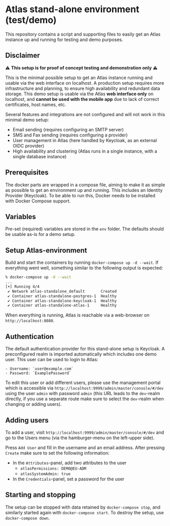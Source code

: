 # Atlas stand-alone environment (test/demo)

This repository contains a script and supporting files to easily get an Atlas
instance up and running for testing and demo purposes.

## Disclaimer

:warning: **This setup is for proof of concept testing and demonstration only** :warning:

This is the minimal possible setup to get an Atlas instance running and
usable via the web interface on localhost. A production setup requires more
infrastructure and planning, to ensure high availability and redundant data
storage. This demo setup is usable via the Atlas **web interface only** on
localhost, and **cannot be used with the mobile app** due to lack of correct
certificates, host names, etc.

Several features and integrations are not configured and will not work in
this minimal demo setup:

  - Email sending (requires configuring an SMTP server)
  - SMS and Fax sending (requires configuring a provider)
  - User management in Atlas (here handled by Keycloak, as an external OIDC
    provider)
  - High availability and clustering (Atlas runs in a single instance, with
    a single database instance)

## Prerequisites

The docker parts are wrapped in a compose file, aiming to make it as simple as
possible to get an environment up and running. This includes an Identity
Provider (Keycloak). To be able to run this, Docker needs to be installed with
Docker Compose support.

## Variables

Pre-set (required) variables are stored in the `env` folder. The defaults
should be usable as-is for a demo setup.

## Setup Atlas-environment

Build and start the containers by running `docker-compose up -d --wait`. If
everything went well, something similar to the following output is expected:

```bash
% docker-compose up -d --wait
...
[+] Running 4/4
 ✔ Network atlas-standalone_default       Created
 ✔ Container atlas-standalone-postgres-1  Healthy
 ✔ Container atlas-standalone-keycloak-1  Healthy
 ✔ Container atlas-standalone-atlas-1     Healthy
 ```

When everything is running, Atlas is reachable via a web-browser on
`http://localhost:8080`.

## Authentication

The default authentication provider for this stand-alone setup is Keycloak.
A preconfigured realm is imported automatically which includes one demo
user. This user can be used to login to Atlas:

    - Username: `user@example.com`
    - Password: `ExamplePassword`

To edit this user or add different users, please use the management portal
which is accessible via `http://localhost:9999/admin/master/console/#/dev`
using the user `admin` with password  `admin` (this URL leads to the
`dev`-realm directly, if you use a separate route make sure to select the
`dev`-realm when changing or adding users).

## Adding users

To add a user, visit `http://localhost:9999/admin/master/console/#/dev` and go
to the Users menu (via the hamburger-menu on the left-upper side).

Press `Add User` and fill in the username and an email address. After pressing
`Create` make sure to set the following information:
- In the `Attributes`-panel, add two attributes to the user
    - `atlasPermissions: DEMO@EU-ADM`
    - `atlasSystemAdmin: true`
- In the `Credentials`-panel, set a password for the user

## Starting and stopping

The setup can be stopped with data retained by `docker-compose stop`, and
similarly started again with `docker-compose start`. To destroy the setup,
use `docker-compose down`.
